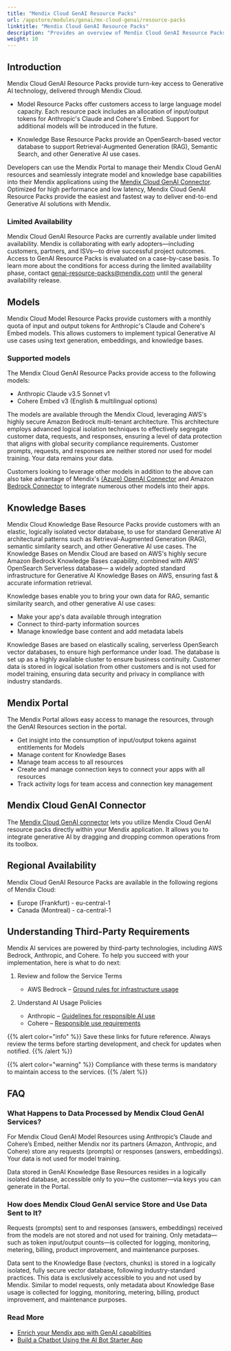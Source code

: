 ```yaml
---
title: "Mendix Cloud GenAI Resource Packs"
url: /appstore/modules/genai/mx-cloud-genai/resource-packs
linktitle: "Mendix Cloud GenAI Resource Packs"
description: "Provides an overview of Mendix Cloud GenAI Resource Packs, including their capabilities, limitations, and frequently asked questions (FAQ)"
weight: 10
---
```


## Introduction

Mendix Cloud GenAI Resource Packs provide turn-key access to Generative AI technology, delivered through Mendix Cloud.

* Model Resource Packs offer customers access to large language model capacity. Each resource pack includes an allocation of input/output tokens for Anthropic's Claude and Cohere's Embed. Support for additional models will be introduced in the future.

* Knowledge Base Resource Packs provide an OpenSearch-based vector database to support Retrieval-Augmented Generation (RAG), Semantic Search, and other Generative AI use cases.

Developers can use the Mendix Portal to manage their Mendix Cloud GenAI resources and seamlessly integrate model and knowledge base capabilities into their Mendix applications using the [Mendix Cloud GenAI Connector](/appstore/modules/genai/mx-cloud-genai/MxGenAI-connector/). Optimized for high performance and low latency, Mendix Cloud GenAI Resource Packs provide the easiest and fastest way to deliver end-to-end Generative AI solutions with Mendix.

### Limited Availability

Mendix Cloud GenAI Resource Packs are currently available under limited availability. Mendix is collaborating with early adopters—including customers, partners, and ISVs—to drive successful project outcomes. Access to GenAI Resource Packs is evaluated on a case-by-case basis. To learn more about the conditions for access during the limited availability phase, contact [genai-resource-packs@mendix.com](mailto:genai-resource-packs@mendix.com) until the general availability release.

## Models

Mendix Cloud Model Resource Packs provide customers with a monthly quota of input and output tokens for Anthropic's Claude and Cohere's Embed models. This allows customers to implement typical Generative AI use cases using text generation, embeddings, and knowledge bases.

### Supported models

The Mendix Cloud GenAI Resource Packs provide access to the following models:

* Anthropic Claude v3.5 Sonnet v1
* Cohere Embed v3 (English & multilingual options)

The models are available through the Mendix Cloud, leveraging AWS's highly secure Amazon Bedrock multi-tenant architecture. This architecture employs advanced logical isolation techniques to effectively segregate customer data, requests, and responses, ensuring a level of data protection that aligns with global security compliance requirements. Customer prompts, requests, and responses are neither stored nor used for model training. Your data remains your data.

Customers looking to leverage other models in addition to the above can also take advantage of Mendix's [(Azure) OpenAI Connector](/appstore/modules/genai/reference-guide/external-connectors/openai/) and Amazon [Bedrock Connector](/appstore/modules/genai/reference-guide/external-connectors/bedrock/) to integrate numerous other models into their apps.

## Knowledge Bases

Mendix Cloud Knowledge Base Resource Packs provide customers with an elastic, logically isolated vector database, to use for standard Generative AI architectural patterns such as Retrieval-Augmented Generation (RAG), semantic similarity search, and other Generative AI use cases. The Knowledge Bases on Mendix Cloud are based on AWS's highly secure Amazon Bedrock Knowledge Bases capability, combined with AWS' OpenSearch Serverless database— a widely adopted standard infrastructure for Generative AI Knowledge Bases on AWS, ensuring fast & accurate information retrieval.

Knowledge bases enable you to bring your own data for RAG, semantic similarity search, and other generative AI use cases:

* Make your app's data available through integration
* Connect to third-party information sources
* Manage knowledge base content and add metadata labels

Knowledge Bases are based on elastically scaling, serverless OpenSearch vector databases, to ensure high performance under load. The database is set up as a highly available cluster to ensure business continuity. Customer data is stored in logical isolation from other customers and is not used for model training, ensuring data security and privacy in compliance with industry standards.

## Mendix Portal

The Mendix Portal allows easy access to manage the resources, through the GenAI Resources section in the portal.

* Get insight into the consumption of input/output tokens against entitlements for Models
* Manage content for Knowledge Bases
* Manage team access to all resources
* Create and manage connection keys to connect your apps with all resources
* Track activity logs for team access and connection key management

## Mendix Cloud GenAI Connector

The [Mendix Cloud GenAI connector](/appstore/modules/genai/mx-cloud-genai/MxGenAI-connector/) lets you utilize Mendix Cloud GenAI resource packs directly within your Mendix application. It allows you to integrate generative AI by dragging and dropping common operations from its toolbox.

## Regional Availability

Mendix Cloud GenAI Resource Packs are available in the following regions of Mendix Cloud:

* Europe (Frankfurt) - eu-central-1
* Canada (Montreal) - ca-central-1

## Understanding Third-Party Requirements

Mendix AI services are powered by third-party technologies, including AWS Bedrock, Anthropic, and Cohere. To help you succeed with your implementation, here is what to do next:

1. Review and follow the Service Terms
   * AWS Bedrock – [Ground rules for infrastructure usage](https://aws.amazon.com/service-terms/)
  
2. Understand AI Usage Policies
   * Anthropic – [Guidelines for responsible AI use](https://anthropic.com/legal)
   * Cohere – [Responsible use requirements](https://docs.cohere.com/v2/docs/usage-policy)

{{% alert color="info" %}}
Save these links for future reference. Always review the terms before starting development, and check for updates when notified.
{{% /alert %}}

{{% alert color="warning" %}}
Compliance with these terms is mandatory to maintain access to the services.
{{% /alert %}}

## FAQ

### What Happens to Data Processed by Mendix Cloud GenAI Services?

For Mendix Cloud GenAI Model Resources using Anthropic’s Claude and Cohere’s Embed, neither Mendix nor its partners (Amazon, Anthropic, and Cohere) store any requests (prompts) or responses (answers, embeddings). Your data is not used for model training.

Data stored in GenAI Knowledge Base Resources resides in a logically isolated database, accessible only to you—the customer—via keys you can generate in the Portal.

### How does Mendix Cloud GenAI service Store and Use Data Sent to It?

Requests (prompts) sent to and responses (answers, embeddings) received from the models are not stored and not used for training. Only metadata—such as token input/output counts—is collected for logging, monitoring, metering, billing, product improvement, and maintenance purposes.

Data sent to the Knowledge Base (vectors, chunks) is stored in a logically isolated, fully secure vector database, following industry-standard practices. This data is exclusively accessible to you and not used by Mendix. Similar to model requests, only metadata about Knowledge Base usage is collected for logging, monitoring, metering, billing, product improvement, and maintenance purposes.

### Read More

* [Enrich your Mendix app with GenAI capabilities](/appstore/modules/genai/)
* [Build a Chatbot Using the AI Bot Starter App](/appstore/modules/genai/how-to/starter-template/)
